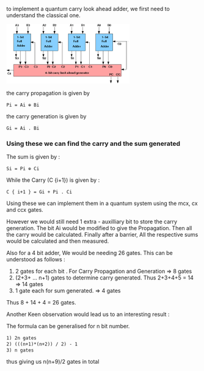to implement a quantum carry look ahead adder, we first need to understand the classical one. 

<img src="asset.png" alt="To be or not to be">

the carry propagation is given by
```
Pi = Ai ⊕ Bi
```
the carry generation is given by 
```
Gi = Ai . Bi
```

### Using these we can find the carry and the sum generated

The sum is given by : 

```
Si = Pi ⊕ Ci
```

While the Carry (C {i+1}) is given by : 

```
C { i+1 } = Gi + Pi . Ci 
```

Using these we can implement them in a quantum system using the mcx, cx and ccx gates. 

However we would still need 1 extra - auxilliary bit to store the carry generation. The bit Ai would be modified to give the Propagation. Then all the carry would be calculated. Finally after a barrier, All the respective sums would be calculated and then measured. 

Also for a 4 bit adder, We would be needing 26 gates. This can be understood as follows : 

1) 2 gates for each bit . For Carry Propagation and Generation => 8 gates
2) (2+3+ ... n+1) gates to determine carry generated. Thus 2+3+4+5 = 14 => 14 gates
3) 1 gate each for sum generated. => 4 gates

Thus 8 + 14 + 4 = 26 gates. 

Another Keen observation would lead us to an interesting result : 

The formula can be generalised for n bit number. 
```
1) 2n gates
2) (((n+1)*(n+2)) / 2) - 1
3) n gates
```
thus giving us n(n+9)/2 gates in total 